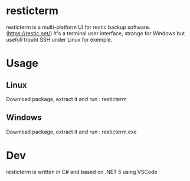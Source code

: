# resticterm

resticterm is a multi-platform UI for restic backup software. (https://restic.net/)
It's a terminal user interface, strange for Windows but usefull trouht SSH under Linux for exemple.

# Usage

## Linux
Download package, extract it and run : resticterm

## Windows 

Download package, extract it and run : resticterm.exe

# Dev

resticterm is written in C# and based on .NET 5 using VSCode


